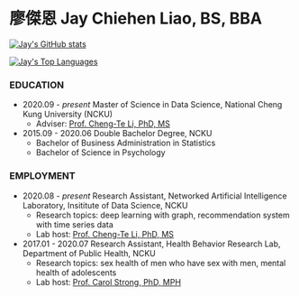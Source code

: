 # 廖傑恩 Jay Chiehen Liao, BS, BBA

[![Jay's GitHub stats](https://github-readme-stats.vercel.app/api?username=jayenliao&hide=contribs,prs&show_icons=true)](https://github.com/anuraghazra/github-readme-stats)

[![Jay's Top Languages](https://github-readme-stats.vercel.app/api/top-langs/?username=jayenliao&layout=compact&hide=html,jupyter%20notebook)](https://github.com/anuraghazra/github-readme-stats)

### EDUCATION

- 2020.09 - _present_   Master of Science in Data Science, National Cheng Kung University (NCKU)
    - Adviser: [Prof. Cheng-Te Li, PhD, MS](http://myweb.ncku.edu.tw/~chengte/about.html)
- 2015.09 - 2020.06     Double Bachelor Degree, NCKU
    - Bachelor of Business Administration in Statistics
    - Bachelor of Science in Psychology

### EMPLOYMENT

- 2020.08 - _present_   Research Assistant, Networked Artificial Intelligence Laboratory, Insititute of Data Science, NCKU
    - Research topics: deep learning with graph, recommendation system with time series data
    - Lab host: [Prof. Cheng-Te Li, PhD, MS](http://myweb.ncku.edu.tw/~chengte/about.html)
- 2017.01 - 2020.07     Research Assistant, Health Behavior Research Lab, Department of Public Health, NCKU
    - Research topics: sex health of men who have sex with men, mental health of adolescents
    - Lab host: [Prof. Carol Strong, PhD, MPH](https://researchoutput.ncku.edu.tw/en/persons/carol-strong)

